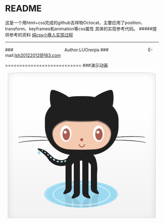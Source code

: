 README
===========================
这是一个用html+css完成的github吉祥物Octocat，主要应用了position、transform、keyframes和animation等css属性
具体的实现参考代码。
#####提供参考的资料
[纯css小换人实现过程](http://www.imooc.com/article/1351 "纯css小换人实现过程") <br>
****
###　　　　　　　　　　　　Author:LUOrenjia
###　　　　　　　　　 E-mail:lsh20122012@163.com

===========================
###演示动画
![](https://github.com/LUOrenjia/CSS-Octocat/blob/master/Octocat.gif)